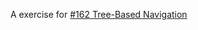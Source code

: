 A exercise for [#162 Tree-Based Navigation](http://railscasts.com/episodes/162-tree-based-navigation-revised?view=asciicast)